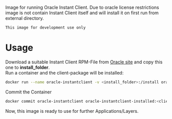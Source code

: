 Image for running Oracle Instant Client. Due to oracle license restrictions image is not contain Instant Client itself and will install it on first run from external directory.

``This image for development use only``

# Usage
Download a suitable Instant Client RPM-File from [Oracle site](https://www.oracle.com/database/technologies/instant-client/linux-x86-64-downloads.html) and copy this one to **install_folder**.  
Run a container and the client-package will be installed:  
```sh
docker run --name oracle-instantclient -v <install_folder>:/install oracle-instantclient:<client-version>
```

Commit the Container  
```sh
docker commit oracle-instantclient oracle-instantclient-installed:<client-version>
```

Now, this image is ready to use for further Applications/Layers.